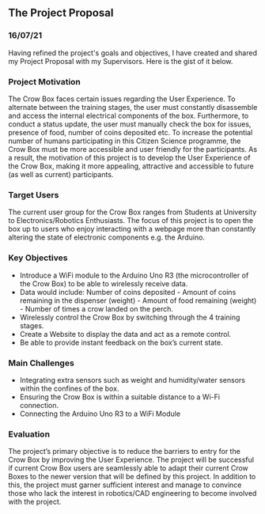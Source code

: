 ## The Project Proposal
### 16/07/21

Having refined the project's goals and objectives, I have created and shared my Project Proposal with my Supervisors. Here is the gist of it below. 

### Project Motivation
The Crow Box faces certain issues regarding the User Experience. To alternate between the training stages, the user must constantly disassemble and access the internal electrical components of the box. Furthermore, to conduct a status update, the user must manually check the box for issues, presence of food, number of coins deposited etc. To increase the potential number of humans participating in this Citizen Science programme, the Crow Box must be more accessible and user friendly for the participants. As a result, the motivation of this project is to develop the User Experience of the Crow Box, making it more appealing, attractive and accessible to future (as well as current) participants.

### Target Users
The current user group for the Crow Box ranges from Students at University to Electronics/Robotics Enthusiasts. The focus of this project is to open the box up to users who enjoy interacting with a webpage more than constantly altering the state of electronic components e.g. the Arduino.

### Key Objectives
* Introduce a WiFi module to the Arduino Uno R3 (the microcontroller of the Crow Box) to be able to wirelessly receive data. 
* Data would include: Number of coins deposited - Amount of coins remaining in the dispenser (weight) - Amount of food remaining (weight) - Number of times a crow landed on the perch. 
* Wirelessly control the Crow Box by switching through the 4 training stages. 
* Create a Website to display the data and act as a remote control. 
* Be able to provide instant feedback on the box’s current state.

### Main Challenges
* Integrating extra sensors such as weight and  humidity/water sensors within the confines of the box.
* Ensuring the Crow Box is within a suitable distance to a Wi-Fi connection. 
* Connecting the Arduino Uno R3 to a WiFi Module 

### Evaluation
The project’s primary objective is to reduce the barriers to entry for the Crow Box by improving the User Experience. The project will be successful if current Crow Box users are seamlessly able to adapt their current Crow Boxes to the newer version that will be defined by this project. In addition to this, the project must garner sufficient interest and manage to convince those who lack the interest in robotics/CAD engineering to become involved with the project. 
